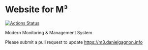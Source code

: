 # Website for M³ 

[![Actions Status](https://github.com/dgagnon/M3-Website/workflows/gh-pages.yml/badge.svg)](https://github.com/dgagnon/M3-Website/actions)

Modern Monitoring &amp; Management System

Please submit a pull request to update https://m3.danielgagnon.info
